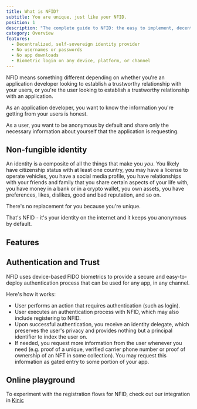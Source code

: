 ```yaml
---
title: What is NFID?
subtitle: You are unique, just like your NFID.
position: 1
description: "The complete guide to NFID: the easy to implement, decentralized one-touch MFA and authorization platform."
category: Overview
features:
  - Decentralized, self-sovereign identity provider
  - No usernames or passwords
  - No app downloads
  - Biometric login on any device, platform, or channel
---
```


NFID means something different depending on whether you're an application developer looking to establish a trustworthy relationship with your users, or you're the user looking to establish a trustworthy relationship with an application.

As an application developer, you want to know the information you're getting from your users is honest.

As a user, you want to be anonymous by default and share only the necessary information about yourself that the application is requesting.

## Non-fungible identity
An identity is a composite of all the things that make you *you*. You likely have citizenship status with at least one country, you may have a license to operate vehicles, you have a social media profile, you have relationships with your friends and family that you share certain aspects of your life with, you have money in a bank or in a crypto wallet, you own assets, you have preferences, likes, dislikes, good and bad reputation, and so on. 

There's no replacement for you because you're unique.

That's NFID - it's your identity on the internet and it keeps you anonymous by default.

## Features
<list :items="features"></list>

## Authentication and Trust
NFID uses device-based FIDO biometrics to provide a secure and easy-to-deploy authentication process that can be used for any app, in any channel.

Here's how it works:

- User performs an action that requires authentication (such as login).
- User executes an authentication process with NFID, which may also include registering to NFID.
- Upon successful authentication, you receive an identity delegate, which preserves the user's privacy and provides nothing but a principal identifier to index the user on.
- If needed, you request more information from the user whenever you need (e.g. proof of a unique, verified carrier phone number or proof of ownership of an NFT in some collection). You may request this information as gated entry to some portion of your app.

## Online playground
To experiment with the registration flows for NFID, check out our integration in <a href="https://kinic.io/" target="_blank">Kinic</a>
